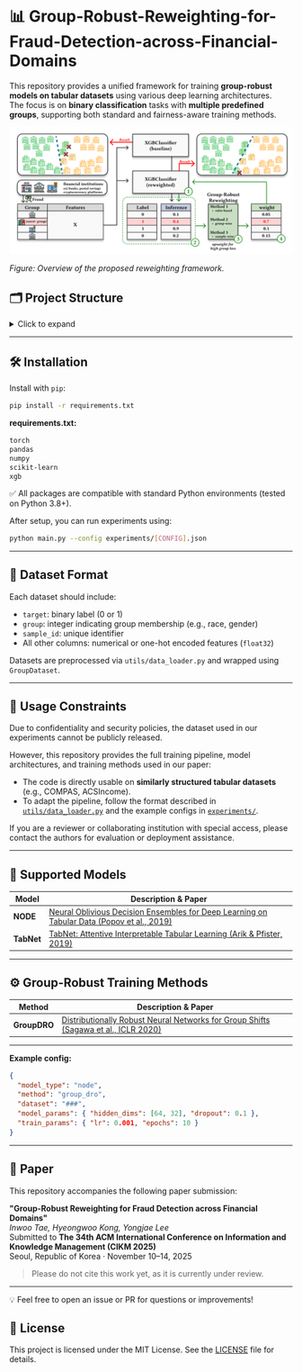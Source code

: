 # 📊 Group-Robust-Reweighting-for-Fraud-Detection-across-Financial-Domains 

This repository provides a unified framework for training **group-robust models on tabular datasets** using various deep learning architectures.  
The focus is on **binary classification** tasks with **multiple predefined groups**, supporting both standard and fairness-aware training methods.

![Model Overview](./assets/model_overview.png)

*Figure: Overview of the proposed reweighting framework.*

## 🗂️ Project Structure

<details>
<summary>Click to expand</summary>

```
project/
├── dataset/                    # Raw and processed data
├── models/                     # Model architectures
│   ├── node.py
│   ├── tabnet.py
│   └── __init__.py
├── utils/                      # Utilities for training and evaluation
│   ├── data_loader.py
│   ├── metrics.py
│   ├── train.py
│   └── __init__.py
├── method/                     # Fairness-aware training methods
│   ├── erm.py
│   ├── group_dro.py
│   └── xgb_method.py
├── experiments/                # Example configuration files
│   └── ###.json
├── main.py                     # Main training entry
├── requirements.txt
└── README.md
```

</details>

---

## 🛠️ Installation

Install with `pip`:

```bash
pip install -r requirements.txt
```

**requirements.txt:**
```
torch
pandas
numpy
scikit-learn
xgb
```

✅ All packages are compatible with standard Python environments (tested on Python 3.8+).


After setup, you can run experiments using:

```bash
python main.py --config experiments/[CONFIG].json
```

---

## 📑 Dataset Format

Each dataset should include:

- `target`: binary label (0 or 1)
- `group`: integer indicating group membership (e.g., race, gender)
- `sample_id`: unique identifier
- All other columns: numerical or one-hot encoded features (`float32`)

Datasets are preprocessed via `utils/data_loader.py` and wrapped using `GroupDataset`.

---

## 🔐 Usage Constraints

Due to confidentiality and security policies, the dataset used in our experiments cannot be publicly released.

However, this repository provides the full training pipeline, model architectures, and training methods used in our paper:

- The code is directly usable on **similarly structured tabular datasets** (e.g., COMPAS, ACSIncome).
- To adapt the pipeline, follow the format described in [`utils/data_loader.py`](./utils/data_loader.py) and the example configs in [`experiments/`](./experiments/).

If you are a reviewer or collaborating institution with special access, please contact the authors for evaluation or deployment assistance.

---

## 🧠 Supported Models

| Model       | Description & Paper                                                                                  |
|-------------|-------------------------------------------------------------------------------------------------------|
| **NODE**     | [Neural Oblivious Decision Ensembles for Deep Learning on Tabular Data (Popov et al., 2019)](https://arxiv.org/abs/1909.06312) |
| **TabNet**   | [TabNet: Attentive Interpretable Tabular Learning (Arik & Pfister, 2019)](https://arxiv.org/abs/1908.07442) |

---

## ⚙️ Group-Robust Training Methods

| Method       | Description & Paper                                                                                              |
|--------------|------------------------------------------------------------------------------------------------------------------|
| **GroupDRO** | [Distributionally Robust Neural Networks for Group Shifts (Sagawa et al., ICLR 2020)](https://arxiv.org/abs/1911.08731) |

---

**Example config:**

```json
{
  "model_type": "node",
  "method": "group_dro",
  "dataset": "###",
  "model_params": { "hidden_dims": [64, 32], "dropout": 0.1 },
  "train_params": { "lr": 0.001, "epochs": 10 }
}
```

---

## 📄 Paper

This repository accompanies the following paper submission:

**"Group-Robust Reweighting for Fraud Detection across Financial Domains"**  
_Inwoo Tae, Hyeongwoo Kong, Yongjae Lee_  
Submitted to **The 34th ACM International Conference on Information and Knowledge Management (CIKM 2025)**  
Seoul, Republic of Korea · November 10–14, 2025

> Please do not cite this work yet, as it is currently under review.

---

💡 Feel free to open an issue or PR for questions or improvements!


## 📄 License

This project is licensed under the MIT License. See the [LICENSE](./LICENSE) file for details.